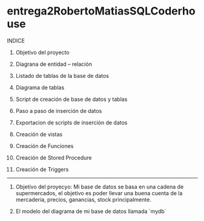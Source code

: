 # entrega2RobertoMatiasSQLCoderhouse



INDICE

1) Objetivo del proyecto

2) Diagrana de entidad – relación

3) Listado de tablas de la base de datos

4) Diagrama de tablas

5) Script de creación de base de datos y tablas

6) Paso a paso de inserción de datos

7) Exportacion de scripts de inserción de datos

8) Creación de vistas

9) Creación de Funciones

10)  Creación de Stored Procedure

11)  Creación de Triggers



-----------------------------------------------------------------------------------------------------------------------------------------------



1) Objetivo del proyecyo: Mi base de datos se basa en una cadena de supermercados, el objetivo es poder llevar una buena cuenta de la mercaderia, precios, ganancias, stock principalmente.


2) El modelo del diagrama de mi base de datos llamada ´mydb´





